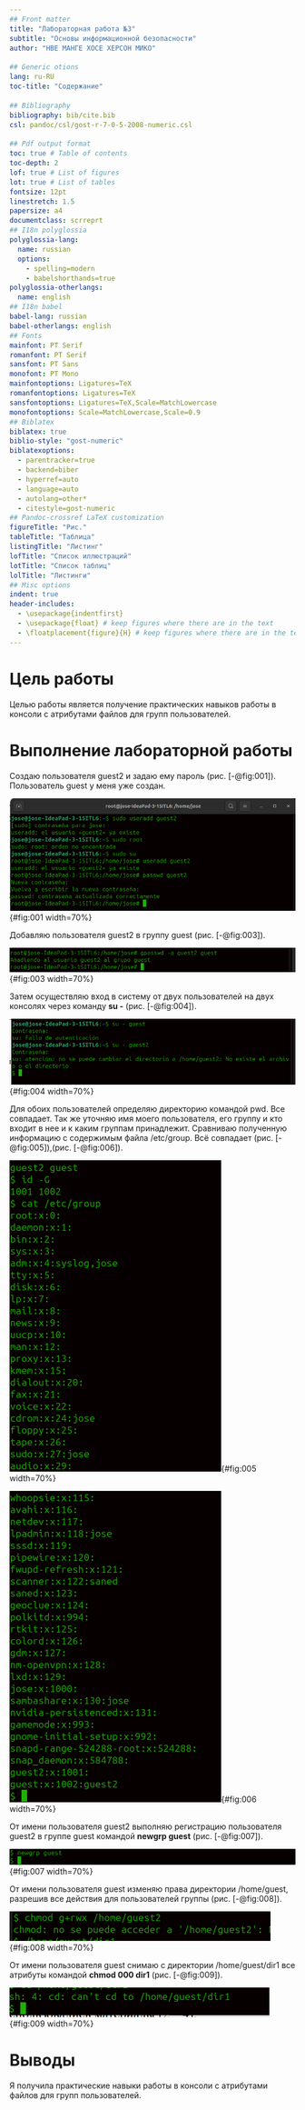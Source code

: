 ```yaml
---
## Front matter
title: "Лабораторная работа №3"
subtitle: "Основы информационной безопасности"
author: "НВЕ МАНГЕ ХОСЕ ХЕРСОН МИКО"

## Generic otions
lang: ru-RU
toc-title: "Содержание"

## Bibliography
bibliography: bib/cite.bib
csl: pandoc/csl/gost-r-7-0-5-2008-numeric.csl

## Pdf output format
toc: true # Table of contents
toc-depth: 2
lof: true # List of figures
lot: true # List of tables
fontsize: 12pt
linestretch: 1.5
papersize: a4
documentclass: scrreprt
## I18n polyglossia
polyglossia-lang:
  name: russian
  options:
	- spelling=modern
	- babelshorthands=true
polyglossia-otherlangs:
  name: english
## I18n babel
babel-lang: russian
babel-otherlangs: english
## Fonts
mainfont: PT Serif
romanfont: PT Serif
sansfont: PT Sans
monofont: PT Mono
mainfontoptions: Ligatures=TeX
romanfontoptions: Ligatures=TeX
sansfontoptions: Ligatures=TeX,Scale=MatchLowercase
monofontoptions: Scale=MatchLowercase,Scale=0.9
## Biblatex
biblatex: true
biblio-style: "gost-numeric"
biblatexoptions:
  - parentracker=true
  - backend=biber
  - hyperref=auto
  - language=auto
  - autolang=other*
  - citestyle=gost-numeric
## Pandoc-crossref LaTeX customization
figureTitle: "Рис."
tableTitle: "Таблица"
listingTitle: "Листинг"
lofTitle: "Список иллюстраций"
lotTitle: "Список таблиц"
lolTitle: "Листинги"
## Misc options
indent: true
header-includes:
  - \usepackage{indentfirst}
  - \usepackage{float} # keep figures where there are in the text
  - \floatplacement{figure}{H} # keep figures where there are in the text
---
```


# Цель работы

Целью работы является получение практических навыков работы в консоли с атрибутами файлов для групп пользователей.


# Выполнение лабораторной работы

Создаю пользователя guest2 и задаю ему пароль (рис. [-@fig:001]). Пользователь guest у меня уже создан.

![Создание guest2](image/1.png){#fig:001 width=70%}

Добавляю пользователя guest2 в группу guest (рис. [-@fig:003]).

![Добавление в группу guest](image/2.png){#fig:003 width=70%}

Затем осуществляю вход в систему от двух пользователей на двух консолях через команду **su -** (рис. [-@fig:004]).

![Вход в систему](image/3.png){#fig:004 width=70%}

Для обоих пользователей определяю директорию командой pwd. Все совпадает. Так же уточняю имя моего пользователя, его группу и кто входит в нее и к каким группам принадлежит. Сравниваю полученную информацию с содержимым файла /etc/group. Всё совпадает (рис. [-@fig:005]),(рис. [-@fig:006]).

![Сравнение](image/4.png){#fig:005 width=70%}


![Сравнение](image/4.1.png){#fig:006 width=70%}

От имени пользователя guest2 выполняю регистрацию пользователя guest2 в группе guest командой **newgrp guest** (рис. [-@fig:007]).

![Регистрация guest2 в группе guest](image/5.png){#fig:007 width=70%}

От имени пользователя guest изменяю права директории /home/guest, разрешив все действия для пользователей группы (рис. [-@fig:008]).

![Разрешаю все действия](image/6.png){#fig:008 width=70%}

От имени пользователя guest снимаю с директории /home/guest/dir1 все атрибуты командой **chmod 000 dir1** (рис. [-@fig:009]).

![Снятие с директории /home/guest/dir1 всех атрибутов](image/7.png){#fig:009 width=70%}

# Выводы

Я получила практические навыки работы в консоли с атрибутами файлов для групп пользователей.


